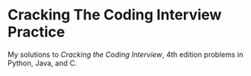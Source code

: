Cracking The Coding Interview Practice
======================================

My solutions to _Cracking the Coding Interview_, 4th edition problems in Python, Java, and C.

